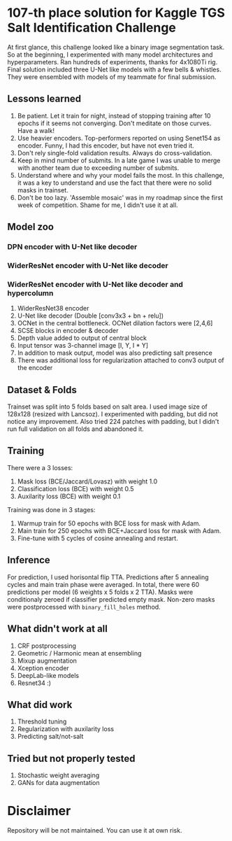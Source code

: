 # 107-th place solution for Kaggle TGS Salt Identification Challenge

At first glance, this challenge looked like a binary image segmentation task. 
So at the beginning, I experimented with many model architectures and hyperparameters. 
Ran hundreds of experiments, thanks for 4x1080Ti rig. Final solution included three U-Net like models with a few bells & whistles. They were ensembled with models of my teammate for final submission.

## Lessons learned

1. Be patient. Let it train for night, instead of stopping training after 10 epochs if it seems not converging. Don't meditate on those curves. Have a walk!
1. Use heavier encoders. Top-performers reported on using Senet154 as encoder. Funny, I had this encoder, but have not even tried it.
1. Don't rely single-fold validation results. Always do cross-validation. 
1. Keep in mind number of submits. In a late game I was unable to merge with another team due to exceeding number of submits.
1. Understand where and why your model fails the most. In this challenge, it was a key to understand and use the fact that there were no solid masks in trainset.
1. Don't be too lazy. 'Assemble mosaic' was in my roadmap since the first week of competition. Shame for me, I didn't use it at all.


## Model zoo

### DPN encoder with U-Net like decoder

### WiderResNet encoder with U-Net like decoder

### WiderResNet encoder with U-Net like decoder and hypercolumn

1. WiderResNet38 encoder
1. U-Net like decoder (Double [conv3x3 + bn + relu])
1. OCNet in the central bottleneck. OCNet dilation factors were [2,4,6]
1. SCSE blocks in encoder & decoder
1. Depth value added to output of central block
1. Input tensor was 3-channel image [I, Y, I * Y]
1. In addition to mask output, model was also predicting salt presence
1. There was additional loss for regularization attached to conv3 output of the encoder

## Dataset & Folds

Trainset was split into 5 folds based on salt area. 
I used image size of 128x128 (resized with Lancsoz). 
I experimented with padding, but did not notice any improvement. 
Also tried 224 patches with padding, but I didn't run full validation on all folds and abandoned it.

## Training

There were a 3 losses:

1. Mask loss (BCE/Jaccard/Lovasz) with weight 1.0
1. Classification loss (BCE) with weight 0.5
1. Auxilarity loss (BCE) with weight 0.1

Training was done in 3 stages:

1. Warmup train for 50 epochs with BCE loss for mask with Adam.
1. Main train for 250 epochs with BCE+Jaccard loss for mask with Adam.
1. Fine-tune with 5 cycles of cosine annealing and restart.

## Inference

For prediction, I used horisontal flip TTA. 
Predictions after 5 annealing cycles and main train phase were averaged. In total, there were 60 predictions per model (6 weights x 5 folds x 2 TTA).
Masks were conditionaly zeroed if classifier predicted empty mask. Non-zero masks were postprocessed with `binary_fill_holes` method.

## What didn't work at all

1. CRF postprocessing
1. Geometric / Harmonic mean at ensembling
1. Mixup augmentation
1. Xception encoder
1. DeepLab-like models
1. Resnet34 :)


## What did work
1. Threshold tuning
1. Regularization with auxilarity loss
1. Predicting salt/not-salt

## Tried but not properly tested
1. Stochastic weight averaging
1. GANs for data augmentation

# Disclaimer

Repository will be not maintained. You can use it at own risk.
